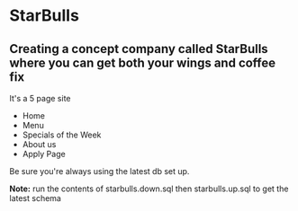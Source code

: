 # StarBulls

## Creating a concept company called StarBulls where you can get both your wings and coffee fix

It's a 5 page site

- Home
- Menu
- Specials of the Week
- About us
- Apply Page


Be sure you're always using the latest db set up.

**Note:** run the contents of starbulls.down.sql then starbulls.up.sql to get the latest schema
